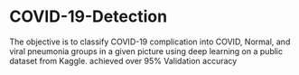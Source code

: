 # COVID-19-Detection
The objective is to classify COVID-19 complication into COVID, Normal, and viral pneumonia groups in a given picture using deep learning on a public dataset from Kaggle. achieved over 95% Validation accuracy
